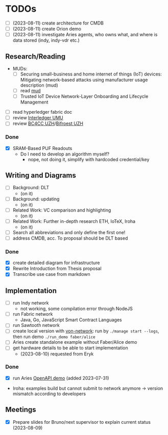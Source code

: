 # TODOs

- [ ] (2023-08-11) create architecture for CMDB
- [ ] (2023-08-11) create Orion demo
- [ ] (2023-08-11) investigate Aries agents, who owns what, and where is data stored (indy, indy-vdr etc.)

## Research/Reading

- MUDs:
  - [ ] Securing small-business and home internet of things (IoT) devices: Mitigating network-based
        attacks using manufacturer usage description (mud)
  - [ ] read [mud](https://resources.infosecinstitute.com/topic/how-to-mitigate-iot-attacks-using-manufacturer-usage-description-mud/)
  - [ ] Trusted IoT Device Network-Layer Onboarding and Lifecycle Management
- [ ] read hyperledger fabric doc
- [ ] review [Interledger UMU](https://www.researchgate.net/publication/342255539_An_Interledger_Blockchain_Platform_for_Cross-Border_Management_of_Cybersecurity_Information)
- [ ] review [BC4CC UZH]()/[Bifroest UZH](https://gitlab.ifi.uzh.ch/scheid/bifrost)

### Done

- [x] SRAM-Based PUF Readouts
  - Do I need to develop an algorithm myself?
    - nope, not doing it, simplify with hardcoded credential/key

## Writing and Diagrams

- [ ] Background: DLT
  - (on it)
- [ ] Background: updating
  - (on it)
- [ ] Related Work: VC comparison and highlighting
  - (on it)
- [ ] Related Work: Further in-depth research ETH, IoTeX, Iroha
  - (on it)
- [ ] Search all abbreviations and only define the first one!
- [ ] address CMDB, acc. To proposal should be DLT based

### Done

- [x] create detailed diagram for infrastructure
- [x] Rewrite Introduction from Thesis proposal
- [x] Transcribe use case from markdown

## Implementation

- [ ] run Indy network
  - not working, some compilation error through NodeJS
- [ ] run Fabric network
  - Java, Go, JavaScript Smart Contract Languages
- [ ] run Sawtooth network
- [ ] create local version with [von-network](https://github.com/bcgov/von-network):
      run by `./manage start --logs`, then run demo `./run_demo faber/alice`
- [ ] Aries create standalone example without Faber/Alice demo
- [ ] get hardware details to be able to start implementation
  - (2023-08-10) requested from Eryk

### Done

- [x] run Aries [OpenAPI demo](https://github.com/hyperledger/aries-cloudagent-python/blob/main/demo/AriesOpenAPIDemo.md) (added 2023-07-31)

- Iroha: examples build but cannot submit to network anymore -> version mismatch according to developers

## Meetings

- [x] Prepare slides for Bruno/next supervisor to explain current status (2023-08-09)

